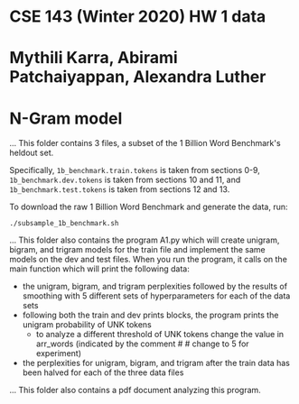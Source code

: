 # CSE 143 (Winter 2020) HW 1 data
# Mythili Karra, Abirami Patchaiyappan, Alexandra Luther
# N-Gram model
...
This folder contains 3 files, a subset of the 1 Billion Word Benchmark's
heldout set.

Specifically, `1b_benchmark.train.tokens` is taken from sections 0-9,
`1b_benchmark.dev.tokens` is taken from sections 10 and 11, and
`1b_benchmark.test.tokens` is taken from sections 12 and 13.

To download the raw 1 Billion Word Benchmark and generate the data, run:

```
./subsample_1b_benchmark.sh
```
...
This folder also contains the program A1.py which will create
unigram, bigram, and trigram models for the train file and implement
the same models on the dev and test files. When you run the
program, it calls on the main function which will print the
following data:
- the unigram, bigram, and trigram perplexities followed by the
results of smoothing with 5 different sets of hyperparameters for
each of the data sets
- following both the train and dev prints blocks, the program prints
the unigram probability of UNK tokens
    - to analyze a different threshold of UNK tokens change the
    value in arr_words (indicated by the comment # # change to 5
    for experiment)
- the perplexities for unigram, bigram, and trigram after the train
 data has been halved for each of the three data files

 ...
 This folder also contains a pdf document analyzing this program.
